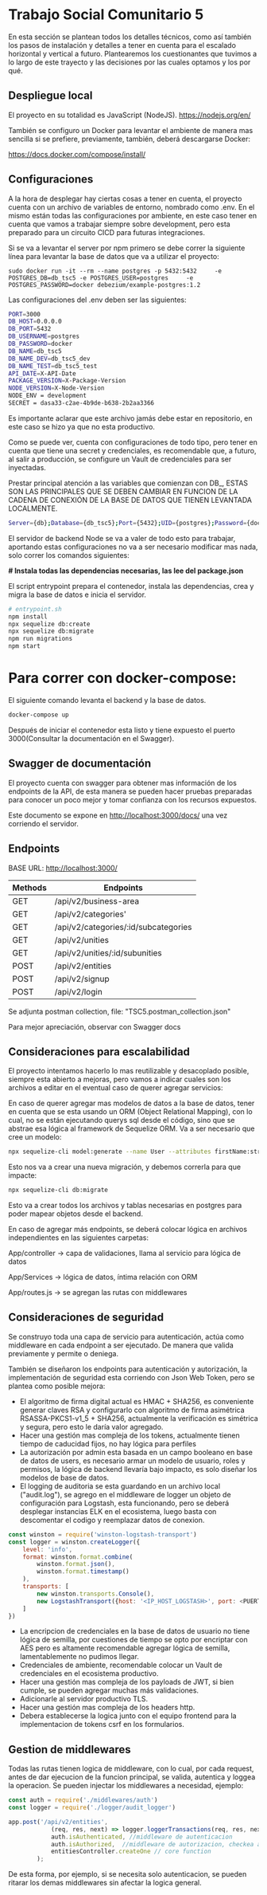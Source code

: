 # Trabajo Social Comunitario 5 

En esta sección se plantean todos los detalles técnicos, como así también los pasos de instalación y detalles a tener en cuenta para el escalado horizontal y vertical a futuro. Plantearemos los cuestionantes que tuvimos a lo largo de este trayecto y las decisiones por las cuales optamos y los por qué.

## **Despliegue local**

El proyecto en su totalidad es JavaScript (NodeJS).
<https://nodejs.org/en/>

También se configuro un Docker para levantar el ambiente de manera mas sencilla si se prefiere, previamente, también, deberá descargarse Docker:

<https://docs.docker.com/compose/install/>


## **Configuraciones**

A la hora de desplegar hay ciertas cosas a tener en cuenta, el proyecto cuenta con un archivo de variables de entorno, nombrado como .env. En el mismo están todas las configuraciones por ambiente, en este caso tener en cuenta que vamos a trabajar siempre sobre development, pero esta preparado para un circuito CICD para futuras integraciones.

Si se va a levantar el server por npm primero se debe correr la siguiente línea para levantar la base de datos que va a utilizar el proyecto:
```Instancia de base de datos
sudo docker run -it --rm --name postgres -p 5432:5432     -e POSTGRES_DB=db_tsc5 -e POSTGRES_USER=postgres     -e POSTGRES_PASSWORD=docker debezium/example-postgres:1.2
```

Las configuraciones del .env deben ser las siguientes:
```bash
PORT=3000
DB_HOST=0.0.0.0
DB_PORT=5432
DB_USERNAME=postgres
DB_PASSWORD=docker
DB_NAME=db_tsc5
DB_NAME_DEV=db_tsc5_dev
DB_NAME_TEST=db_tsc5_test
API_DATE=X-API-Date
PACKAGE_VERSION=X-Package-Version
NODE_VERSION=X-Node-Version
NODE_ENV = development
SECRET = dasa33-c2ae-4b9de-b638-2b2aa3366
```

Es importante aclarar que este archivo jamás debe estar en repositorio, en este caso se hizo ya que no esta productivo.

Como se puede ver, cuenta con configuraciones de todo tipo, pero tener en cuenta que tiene una secret y credenciales, es recomendable que, a futuro, al salir a producción, se configure un Vault de credenciales para ser inyectadas.

Prestar principal atención a las variables que comienzan con DB_, ESTAS SON LAS PRINCIPALES QUE SE DEBEN CAMBIAR EN FUNCION DE LA CADENA DE CONEXIÓN DE LA BASE DE DATOS QUE TIENEN LEVANTADA LOCALMENTE.

```bash
Server={db};Database={db_tsc5};Port={5432};UID={postgres};Password={docker}
```

El servidor de backend Node se va a valer de todo esto para trabajar, aportando estas configuraciones no va a ser necesario modificar mas nada, solo correr los comandos siguientes:

**# Instala todas las dependencias necesarias, las lee del package.json**

El script entrypoint prepara el contenedor, instala las dependencias, crea y migra la base de datos e inicia el servidor. 

```bash
# entrypoint.sh
npm install
npx sequelize db:create
npx sequelize db:migrate
npm run migrations
npm start
```
# Para correr con docker-compose:
El siguiente comando levanta el backend y la base de datos.  

```bash
docker-compose up
```
Después de iniciar el contenedor esta listo y tiene expuesto el puerto 3000(Consultar la documentación en el Swagger).

## **Swagger de documentación**

El proyecto cuenta con swagger para obtener mas información de los endpoints de la API, de esta manera se pueden hacer pruebas preparadas para conocer un poco mejor y tomar confianza con los recursos expuestos.

Este documento se expone en <http://localhost:3000/docs/> una vez corriendo el servidor.


## **Endpoints**
BASE URL: <http://localhost:3000/>


|Methods|Endpoints|
|--|--|
|GET|/api/v2/business-area|
|GET|/api/v2/categories'|
|GET|/api/v2/categories/:id/subcategories|
|GET|/api/v2/unities|
|GET|/api/v2/unities/:id/subunities|
|POST|/api/v2/entities|
|POST|/api/v2/signup|
|POST|/api/v2/login|

Se adjunta postman collection, file: "TSC5.postman_collection.json"


Para mejor apreciación, observar con Swagger docs

## **Consideraciones para escalabilidad**

El proyecto intentamos hacerlo lo mas reutilizable y desacoplado posible, siempre esta abierto a mejoras, pero vamos a indicar cuales son los archivos a editar en el eventual caso de querer agregar servicios:

En caso de querer agregar mas modelos de datos a la base de datos, tener en cuenta que se esta usando un ORM (Object Relational Mapping), con lo cual, no se están ejecutando querys sql desde el código, sino que se abstrae esa lógica al framework de Sequelize ORM. Va a ser necesario que cree un modelo:

```bash
npx sequelize-cli model:generate --name User --attributes firstName:string,lastName:string,email:string
```

Esto nos va a crear una nueva migración, y debemos correrla para que impacte:

```bash
npx sequelize-cli db:migrate
```

Esto va a crear todos los archivos y tablas necesarias en postgres para poder mapear objetos desde el backend.

En caso de agregar más endpoints, se deberá colocar lógica en archivos independientes en las siguientes carpetas:

App/controller -> capa de validaciones, llama al servicio para lógica de datos

App/Services -> lógica de datos, íntima relación con ORM

App/routes.js -> se agregan las rutas con middlewares

## **Consideraciones de seguridad**

Se construyo toda una capa de servicio para autenticación, actúa como middleware en cada endpoint a ser ejecutado. De manera que valida previamente y permite o deniega.


También se diseñaron los endpoints para autenticación y autorización, la implementación de seguridad esta corriendo con Json Web Token, pero se plantea como posible mejora:

- El algoritmo de firma digital actual es HMAC + SHA256, es conveniente generar claves RSA y configurarlo con algoritmo de firma asimétrica RSASSA-PKCS1-v1_5 + SHA256, actualmente la verificación es simétrica y segura, pero esto le daría valor agregado.
- Hacer una gestión mas compleja de los tokens, actualmente tienen tiempo de caducidad fijos, no hay lógica para perfiles
- La autorización por admin esta basada en un campo booleano en base de datos de users, es necesario armar un modelo de usuario, roles y permisos, la lógica de backend llevaría bajo impacto, es solo diseñar los modelos de base de datos.
- El logging de auditoria se esta guardando en un archivo local ("audit.log"), se agrego en el middleware de logger un objeto de configuración para Logstash, esta funcionando, pero se deberá desplegar instancias ELK en el ecosistema, luego basta con descomentar el codigo y reemplazar datos de 
conexion.

```javascript
const winston = require('winston-logstash-transport')
const logger = winston.createLogger({
    level: 'info',
    format: winston.format.combine(
        winston.format.json(),
        winston.format.timestamp()
    ),
    transports: [
        new winston.transports.Console(),
        new LogstashTransport({host: '<IP_HOST_LOGSTASH>', port: <PUERTO_LOGSTASH>})
    ]
})
```

- La encripcion de credenciales en la base de datos de usuario no tiene lógica de semilla, por cuestiones de tiempo se opto por encriptar con AES pero es altamente recomendable agregar lógica de semilla, lamentablemente no pudimos llegar.
- Credenciales de ambiente, recomendable colocar un Vault de credenciales en el ecosistema productivo.
- Hacer una gestión mas compleja de los payloads de JWT, si bien cumple, se pueden agregar muchas más validaciones.
- Adicionarle al servidor productivo TLS.
- Hacer una gestión mas compleja de los headers http.
- Debera establecerse la logica junto con el equipo frontend para la implementacion de tokens csrf en los formularios.


## **Gestion de middlewares**

Todas las rutas tienen logica de middleware, con lo cual, por cada request, antes de dar ejecucion de la funcion principal, se valida, autentica y loggea la operacion. Se pueden injectar los middlewares a necesidad, ejemplo:

```javascript
const auth = require('./middlewares/auth')
const logger = require('./logger/audit_logger')

app.post('/api/v2/entities', 
            (req, res, next) => logger.loggerTransactions(req, res, next), //middleware logger
            auth.isAuthenticated, //middleware de autenticacion
            auth.isAuthorized,  //middleware de autorizacion, checkea admin
            entitiesController.createOne // core function
        );
```

De esta forma, por ejemplo, si se necesita solo autenticacion, se pueden ritarar los demas middlewares sin afectar la logica general.
